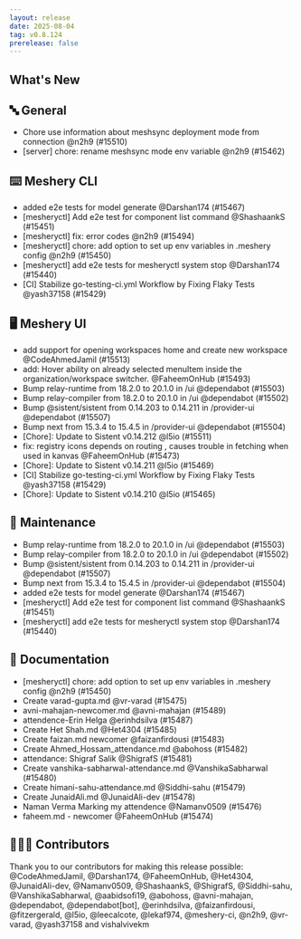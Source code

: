 ```yaml
---
layout: release
date: 2025-08-04
tag: v0.8.124
prerelease: false
---
```


## What's New
## 🔤 General
- Chore use information about meshsync deployment mode from connection @n2h9 (#15510)
- \[server\] chore: rename meshsync mode env variable @n2h9 (#15462)

## ⌨️ Meshery CLI

- added e2e tests for model generate @Darshan174 (#15467)
- \[mesheryctl\] Add e2e test for component list command @ShashaankS (#15451)
- \[mesheryctl\] fix: error codes @n2h9 (#15494)
- \[mesheryctl\] chore: add option to set up env variables in .meshery config @n2h9 (#15450)
- \[mesheryctl\] add e2e tests for mesheryctl system stop @Darshan174 (#15440)
- \[CI\] Stabilize go-testing-ci.yml Workflow by Fixing Flaky Tests @yash37158 (#15429)

## 🖥 Meshery UI

- add support for opening workspaces home and create new workspace @CodeAhmedJamil (#15513)
- add: Hover ability on already selected menuItem inside the organization/workspace switcher. @FaheemOnHub (#15493)
- Bump relay-runtime from 18.2.0 to 20.1.0 in /ui @dependabot (#15503)
- Bump relay-compiler from 18.2.0 to 20.1.0 in /ui @dependabot (#15502)
- Bump @sistent/sistent from 0.14.203 to 0.14.211 in /provider-ui @dependabot (#15507)
- Bump next from 15.3.4 to 15.4.5 in /provider-ui @dependabot (#15504)
- \[Chore\]: Update to Sistent v0.14.212 @l5io (#15511)
- fix: registry icons depends on routing , causes trouble in fetching when used in kanvas  @FaheemOnHub (#15473)
- \[Chore\]: Update to Sistent v0.14.211 @l5io (#15469)
- \[CI\] Stabilize go-testing-ci.yml Workflow by Fixing Flaky Tests @yash37158 (#15429)
- \[Chore\]: Update to Sistent v0.14.210 @l5io (#15465)

## 🧰 Maintenance

- Bump relay-runtime from 18.2.0 to 20.1.0 in /ui @dependabot (#15503)
- Bump relay-compiler from 18.2.0 to 20.1.0 in /ui @dependabot (#15502)
- Bump @sistent/sistent from 0.14.203 to 0.14.211 in /provider-ui @dependabot (#15507)
- Bump next from 15.3.4 to 15.4.5 in /provider-ui @dependabot (#15504)
- added e2e tests for model generate @Darshan174 (#15467)
- \[mesheryctl\] Add e2e test for component list command @ShashaankS (#15451)
- \[mesheryctl\] add e2e tests for mesheryctl system stop @Darshan174 (#15440)

## 📖 Documentation

- \[mesheryctl\] chore: add option to set up env variables in .meshery config @n2h9 (#15450)
- Create varad-gupta.md @vr-varad (#15475)
-  avni-mahajan-newcomer.md @avni-mahajan (#15489)
- attendence-Erin Helga @erinhdsilva (#15487)
- Create Het Shah.md @Het4304 (#15485)
- Create faizan.md newcomer @faizanfirdousi (#15483)
- Create Ahmed_Hossam_attendance.md @abohoss (#15482)
- attendance: Shigraf Salik @ShigrafS (#15481)
- Create vanshika-sabharwal-attendance.md @VanshikaSabharwal (#15480)
- Create himani-sahu-attendance.md @Siddhi-sahu (#15479)
- Create JunaidAli.md @JunaidAli-dev (#15478)
- Naman Verma Marking my attendence @Namanv0509 (#15476)
-  faheem.md - newcomer @FaheemOnHub (#15474)

## 👨🏽‍💻 Contributors

Thank you to our contributors for making this release possible:
@CodeAhmedJamil, @Darshan174, @FaheemOnHub, @Het4304, @JunaidAli-dev, @Namanv0509, @ShashaankS, @ShigrafS, @Siddhi-sahu, @VanshikaSabharwal, @aabidsofi19, @abohoss, @avni-mahajan, @dependabot, @dependabot\[bot\], @erinhdsilva, @faizanfirdousi, @fitzergerald, @l5io, @leecalcote, @lekaf974, @meshery-ci, @n2h9, @vr-varad, @yash37158 and vishalvivekm

